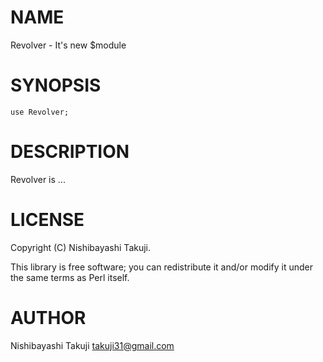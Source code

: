 # NAME

Revolver - It's new $module

# SYNOPSIS

    use Revolver;

# DESCRIPTION

Revolver is ...

# LICENSE

Copyright (C) Nishibayashi Takuji.

This library is free software; you can redistribute it and/or modify
it under the same terms as Perl itself.

# AUTHOR

Nishibayashi Takuji <takuji31@gmail.com>
